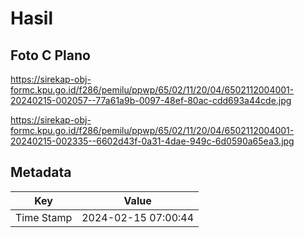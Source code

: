 # Hasil

## Foto C Plano

https://sirekap-obj-formc.kpu.go.id/f286/pemilu/ppwp/65/02/11/20/04/6502112004001-20240215-002057--77a61a9b-0097-48ef-80ac-cdd693a44cde.jpg

https://sirekap-obj-formc.kpu.go.id/f286/pemilu/ppwp/65/02/11/20/04/6502112004001-20240215-002335--6602d43f-0a31-4dae-949c-6d0590a65ea3.jpg


## Metadata

| Key        | Value               |
| ---------- | ------------------- |
| Time Stamp | 2024-02-15 07:00:44 |



